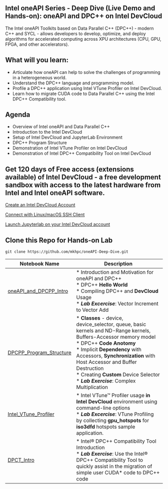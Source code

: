 ## Intel oneAPI Series - Deep Dive (Live Demo and Hands-on): oneAPI and DPC++ on Intel DevCloud

The Intel oneAPI Toolkits based on Data Parallel C++ (DPC++) - modern C++ and SYCL - allows developers to develop, optimize, and deploy algorithms for accelerated computing across XPU architectures (CPU, GPU, FPGA, and other accelerators).

## What will you learn:

* Articulate how oneAPI can help to solve the challenges of programming in a heterogeneous world.
* Understand the DPC++ language and programming model.
* Profile a DPC++ application using Intel VTune Profiler on Intel DevCloud.
* Learn how to migrate CUDA code to Data Parallel C++ using the Intel DPC++ Compatibility tool.

## Agenda 

* Overview of Intel oneAPI and Data Parallel C++ 
* Introduction to the Intel DevCloud
* Setup of Intel DevCloud and JupyterLab Environment
* DPC++ Program Structure 
* Demonstration of Intel VTune Profiler on Intel DevCloud 
* Demonstration of Intel DPC++ Compatibility Tool on Intel DevCloud 

## Get 120 days of Free access (extensions available) of Intel DevCloud - a free development sandbox with access to the latest hardware from Intel and Intel oneAPI software.

[Create an Intel DevCloud Account](https://software.intel.com/devcloud/oneapi)

[Connect with Linux/macOS SSH Client](https://devcloud.intel.com/oneapi/documentation/connect-with-ssh-linux-macos)

[Launch Jupyterlab on your Intel DevCloud account](https://jupyter.oneapi.devcloud.intel.com)

## Clone this Repo for Hands-on Lab

```
git clone https://github.com/mkhpc/oneAPI-Deep-Dive.git
```
| Notebook Name | Description |
|---|---|
|[oneAPI_and_DPCPP_Intro](oneAPI_and_DPCPP_Intro)| * Introduction and Motivation for oneAPI and DPC++ <br>* DPC++ __Hello World__<br>* Compiling DPC++ and __DevCloud__ Usage<br>* ___Lab Excercise___: Vector Increment to Vector Add |
|[DPCPP_Program_Structure](DPCPP_Program_Structure)| * __Classes__ - device, device_selector, queue, basic kernels and ND-Range kernels, Buffers-Accessor memory model<br>* DPC++ __Code Anotomy__<br>* Implicit __Dependency__ with Accessors, __Synchronization__ with Host Accessor and Buffer Destruction<br>* Creating __Custom__ Device Selector<br>* ___Lab Exercise___: Complex Multiplication |
|[Intel_VTune_Profiler](06_Intel_VTune_Profiler)| * Intel VTune™ Profiler usage __in Intel DevCloud__ environment using command-line options<br>* ___Lab Excercise___: VTune Profiling by collecting __gpu_hotspots__ for __iso3dfd__ hotspots sample application. |
|[DPCT_Intro](DPCT_Intro)| * Intel® DPC++ Compatibility Tool Introduction <br>* ___Lab Exercise___: Use the Intel® DPC++ Compatibility Tool to quickly assist in the migration of simple user CUDA* code to DPC++ code |
